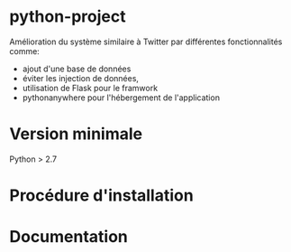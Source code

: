# python-project

Amélioration du système similaire à Twitter par différentes fonctionnalités comme: 
- ajout d'une base de données
- éviter les injection de données, 
- utilisation de Flask pour le framwork
- pythonanywhere pour l'hébergement de l'application

# Version minimale

Python > 2.7

# Procédure d'installation



# Documentation
